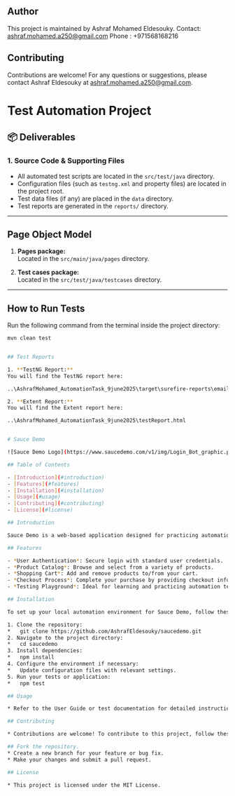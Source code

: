 ## Author

This project is maintained by Ashraf Mohamed Eldesouky.
Contact: ashraf.mohamed.a250@gmail.com
Phone : +971568168216

## Contributing

Contributions are welcome! For any questions or suggestions, please contact Ashraf Eldesouky at ashraf.mohamed.a250@gmail.com.

# Test Automation Project

## 📦 Deliverables

### 1. Source Code & Supporting Files
- All automated test scripts are located in the `src/test/java` directory.
- Configuration files (such as `testng.xml` and property files) are located in the project root.
- Test data files (if any) are placed in the `data` directory.
- Test reports are generated in the `reports/` directory.

---

## Page Object Model

1. **Pages package:**  
   Located in the `src/main/java/pages` directory.

2. **Test cases package:**  
   Located in the `src/test/java/testcases` directory.

---

## How to Run Tests

Run the following command from the terminal inside the project directory:

```bash
mvn clean test


## Test Reports

1. **TestNG Report:**
You will find the TestNG report here:

..\AshrafMohamed_AutomationTask_9june2025\target\surefire-reports\emailable-report.html

2. **Extent Report:**
You will find the Extent report here:

..\AshrafMohamed_AutomationTask_9june2025\testReport.html


# Sauce Demo

![Sauce Demo Logo](https://www.saucedemo.com/v1/img/Login_Bot_graphic.png)

## Table of Contents

- [Introduction](#introduction)
- [Features](#features)
- [Installation](#installation)
- [Usage](#usage)
- [Contributing](#contributing)
- [License](#license)

## Introduction

Sauce Demo is a web-based application designed for practicing automation testing. It allows users to log in, browse products, add items to a shopping cart, and complete purchases. This repository contains automation test scripts and resources targeting the Sauce Demo site.

## Features

- *User Authentication*: Secure login with standard user credentials.
- *Product Catalog*: Browse and select from a variety of products.
- *Shopping Cart*: Add and remove products to/from your cart.
- *Checkout Process*: Complete your purchase by providing checkout information.
- *Testing Playground*: Ideal for learning and practicing automation testing tools.

## Installation

To set up your local automation environment for Sauce Demo, follow these steps:

1. Clone the repository:
*   git clone https://github.com/AshrafEldesouky/saucedemo.git
2. Navigate to the project directory:
*   cd saucedemo
3. Install dependencies:
*   npm install
4. Configure the environment if necessary:
*   Update configuration files with relevant settings.
5. Run your tests or application:
*   npm test

## Usage

* Refer to the User Guide or test documentation for detailed instructions on how to use the automation scripts with Sauce Demo.

## Contributing

* Contributions are welcome! To contribute to this project, follow these steps:

## Fork the repository.
* Create a new branch for your feature or bug fix.
* Make your changes and submit a pull request.

## License

* This project is licensed under the MIT License.
